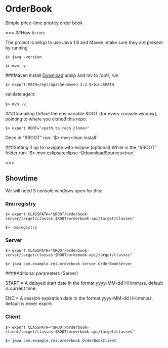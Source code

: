 # OrderBook
Simple price-time priority order book

===
##How to run:

The project is setup to use Java 1.8 and Maven, make sure they are present by running

`$> java -version`

`$> mvn -v`

###Maven install
[Download](http://mirror.olnevhost.net/pub/apache/maven/maven-3/3.3.9/binaries/apache-maven-3.3.9-bin.zip) unzip and mv to /opt/, run

`$> export PATH=/opt/apache-maven-3.3.9/bin:$PATH`

validate again:

`$> mvn -v`.

###Compiling
Define the env variable ROOT (for every console window), pointing to where you cloned this repo:

`$> export ROOT="<path_to_repo_clone>"`

Once in "$ROOT" run:
`$> mvn clean install`

###Setting it up to navigate with eclipse (optional)
While in the "$ROOT" folder run:
`$> mvn eclipse:eclipse -DdownloadSources=true`

===

## Showtime
We will need 3 console windows open for this:
### Rmi registry

`$> export CLASSPATH="$ROOT/orderbook-server/target/classes:$ROOT/orderbook-api/target/classes"`

`$> rmiregistry`

### Server

`$> export CLASSPATH="$ROOT/orderbook-server/target/classes:$ROOT/ordebook-api/target/classes"`

`$> java com.example.rmi.orderbook.server.OrderBookServer`

####Aditional parameters (Server)

START = A delayed start date in the format yyyy-MM-dd HH:mm:ss, default is current time.

END = A session expiration date in the format yyyy-MM-dd HH:mm:ss, default is never expire.

### Client

`$> export CLASSPATH="$ROOT/orderbook-client/target/classes:$ROOT/orderbook-api/target/classes"`

`$> java com.example.rmi.orderbook.OrderBookClient`